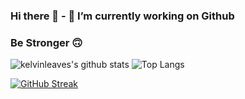 ### Hi there 👋 - 🔭 I’m currently working on Github
### Be Stronger 🙃
![kelvinleaves's github stats](https://github-readme-stats.vercel.app/api?username=KelvinXu&theme=graywhite&count_private=true&show_icons=true&line_height=40)
![Top Langs](https://github-readme-stats.vercel.app/api/top-langs/?username=KelvinXu&theme=graywhite)

[![GitHub Streak](https://github-readme-streak-stats.herokuapp.com?user=KelvinXu&theme=graywhite&hide_border=false)](https://git.io/streak-stats)

